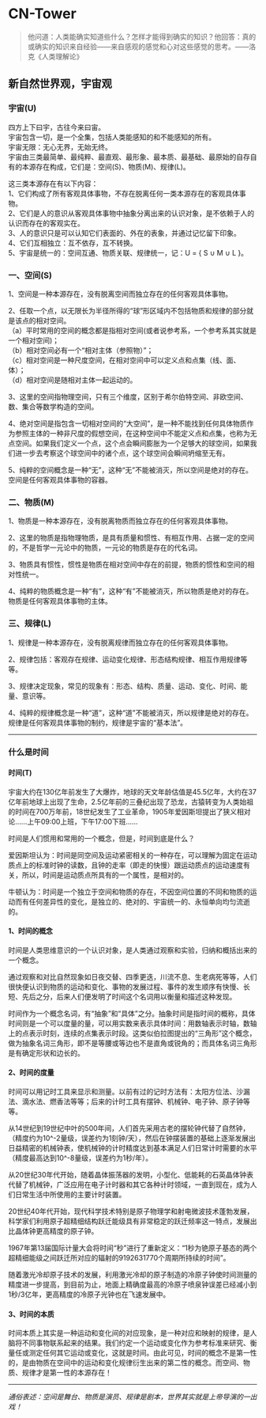 # CN-Tower

> 他问道：人类能确实知道些什么？怎样才能得到确实的知识？他回答：真的或确实的知识来自经验——来自感观的感觉和心对这些感觉的思考。——洛克《人类理解论》

## 新自然世界观，宇宙观

### 宇宙(U)
四方上下曰宇，古往今来曰宙。<br>
宇宙包含一切，是一个全集，包括人类能感知的和不能感知的所有。<br>
宇宙无限：无心无界，无始无终。<br>
宇宙由三类最简单、最纯粹、最直观、最形象、最本质、最基础、最原始的自存自有的本源存在构成，它们是：空间(S)、物质(M)、规律(L)。<br>

这三类本源存在有以下内容：<br>
1、它们构成了所有客观具体事物，不存在脱离任何一类本源存在的客观具体事物。<br>
2、它们是人的意识从客观具体事物中抽象分离出来的认识对象，是不依赖于人的认识而存在的客观实在。<br>
3、人的意识只是可以认知它们表面的、外在的表象，并通过记忆留下印象。<br>
4、它们互相独立：互不依存，互不转换。<br>
5、宇宙是统一的：空间互通、物质关联、规律统一，记：U = { S ∪ M ∪ L }。<br>

### 一、空间(S)
1、空间是一种本源存在，没有脱离空间而独立存在的任何客观具体事物。<br>

2、任取一个点，以无限长为半径所得的“球”形区域内不包括物质和规律的部分就是该点的相对空间。<br>
（a）平时常用的空间的概念都是指相对空间(或者说参考系，一个参考系其实就是一个相对空间)；<br>
（b）相对空间必有一个“相对主体（参照物）”；<br>
（c）相对空间是一种尺度空间，在相对空间中可以定义点和点集（线、面、体）；<br>
（d）相对空间是随相对主体一起运动的。<br>

3、这里的空间指物理空间，只有三个维度，区别于希尔伯特空间、非欧空间、数、集合等数学构造的空间。<br>

4、绝对空间是指包含一切相对空间的“大空间”，是一种不能找到任何具体物质作为参照主体的一种非尺度的假想空间，在这种空间中不能定义点和点集，也称为无点空间。如果我们定义一个点，这个点会瞬间膨胀为一个足够大的球空间，如果我们进一步去考察这个球空间中的诸个点，这个球空间会瞬间坍缩至无有。<br>

5、纯粹的空间概念是一种“无”，这种“无”不能被消灭，所以空间是绝对的存在。空间是任何客观具体事物的容器。<br>

### 二、物质(M)
1、物质是一种本源存在，没有脱离物质而独立存在的任何客观具体事物。<br>

2、这里的物质是指物理物质，是具有质量和惯性、有相互作用、占据一定的空间的，不是哲学一元论中的物质，一元论的物质是存在的代名词。<br>

3、物质具有惯性，惯性是物质在相对空间中存在的前提，物质的惯性和空间的相对性统一。<br>

4、纯粹的物质概念是一种“有”，这种“有”不能被消灭，所以物质是绝对的存在。物质是任何客观具体事物的主体。<br>

### 三、规律(L)
1、规律是一种本源存在，没有脱离规律而独立存在的任何客观具体事物。<br>

2、规律包括：客观存在规律、运动变化规律、形态结构规律、相互作用规律等等。<br>

3、规律决定现象，常见的现象有：形态、结构、质量、运动、变化、时间、能量、意识等。<br>

4、纯粹的规律概念是一种“道”，这种“道”不能被消灭，所以规律是绝对的存在。规律是任何客观具体事物的制约，规律是宇宙的“基本法”。<br>

---
### 什么是时间

#### 时间(T)  

宇宙大约在130亿年前发生了大爆炸，地球的天文年龄估值是45.5亿年，大约在37亿年前地球上出现了生命，2.5亿年前的三叠纪出现了恐龙，古猿转变为人类始祖的时间在700万年前，18世纪发生了工业革命，1905年爱因斯坦提出了狭义相对论……上午09:00上班，下午17:00下班……   

时间是人们惯用和常用的一个概念，但是，时间到底是什么？   

爱因斯坦认为：时间是同空间及运动紧密相关的一种存在，可以理解为固定在运动质点上的标准时钟的读数，且钟的走率（即走的快慢）跟运动质点的运动速度有关，所以，时间是运动质点所具有的一个属性，是相对的。   

牛顿认为：时间是一个独立于空间和物质的存在，不因空间位置的不同和物质的运动而有任何差异性的变化，是独立的、绝对的、宇宙统一的、永恒单向均匀流逝的。   

#### 1、时间的概念

时间是人类思维意识的一个认识对象，是人类通过观察和实验，归纳和概括出来的一个概念。   

通过观察和对比自然现象如日夜交替、四季更迭，川流不息、生老病死等等，人们很快便认识到物质的运动和变化、事物的发展过程、事件的发生顺序有快慢、长短、先后之分，后来人们便发明了时间这个名词用以衡量和描述这种发现。   

时间作为一个概念名词，有“抽象”和“具体”之分。抽象时间是指时间的概称，具体时间则是一个可以度量的量，可以用实数来表示具体时间：用数轴表示时轴，数轴上的点表示时刻，连续的点集表示时段。这类似伯拉图提出的“三角形”这个概念，做为抽象名词三角形，即不是等腰或等边也不是直角或锐角的；而具体名词三角形是有确定形状和边长的。

#### 2、时间的度量

时间可以用记时工具来显示和测量。以前有过的记时方法有：太阳方位法、沙漏法、滴水法、燃香法等等；后来的计时工具有摆钟、机械钟、电子钟、原子钟等等。   

从14世纪到19世纪中叶的500年间，人们首先采用古老的摆轮钟代替了自然钟，（精度约为10^-2量级，误差约为1刻钟/天），然后在钟摆装置的基础上逐渐发展出日益精密的机械钟表，使机械钟的计时精度达到基本满足人们日常计时需要的水平（精度最高达到10^-8量级，误差约为1秒/年）。   

从20世纪30年代开始，随着晶体振荡器的发明，小型化、低能耗的石英晶体钟表代替了机械钟，广泛应用在电子计时器和其它各种计时领域，一直到现在，成为人们日常生活中所使用的主要计时装置。   

20世纪40年代开始，现代科学技术特别是原子物理学和射电微波技术蓬勃发展，科学家们利用原子超精细结构跃迁能级具有非常稳定的跃迁频率这一特点，发展出比晶体钟更高精度的原子钟。   

1967年第13届国际计量大会将时间“秒”进行了重新定义：“1秒为铯原子基态的两个超精细能级之间跃迁所对应的辐射的9192631770个周期所持续的时间”。   

随着激光冷却原子技术的发展，利用激光冷却的原子制造的冷原子钟使时间测量的精度进一步提高，到目前为止，地面上精确度最高的冷原子喷泉钟误差已经减小到1秒/3亿年，更高精度的冷原子光钟也在飞速发展中。   

#### 3、时间的本质

时间本质上其实是一种运动和变化间的对应现象，是一种对应和映射的规律，是人脑将不同事物联系起来的结果。我们约定一个运动或变化作为参考标准来研究、衡量任或测定任何其它运动或变化，这就是时间。由此可见，时间的概念不是第一性的，是由物质在空间中的运动和变化规律衍生出来的第二性的概念。而空间、物质、规律才是第一性的本源存在！

---
*通俗表述：空间是舞台、物质是演员、规律是剧本，世界其实就是上帝导演的一出戏！*
